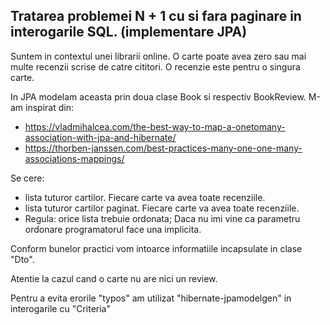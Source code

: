 ## Tratarea problemei N + 1 cu si fara paginare in interogarile SQL. (implementare JPA)

Suntem in contextul unei librarii online. O carte poate avea zero sau mai multe recenzii scrise de catre cititori. O
recenzie este pentru o singura carte.

In JPA modelam aceasta prin doua clase Book si respectiv BookReview. M-am inspirat din:
- https://vladmihalcea.com/the-best-way-to-map-a-onetomany-association-with-jpa-and-hibernate/
- https://thorben-janssen.com/best-practices-many-one-one-many-associations-mappings/

Se cere:

- lista tuturor cartilor. Fiecare carte va avea toate recenziile.
- lista tuturor cartilor paginat. Fiecare carte va avea toate recenziile.
- Regula: orice lista trebuie ordonata; Daca nu imi vine ca parametru ordonare programatorul face una implicita. 

Conform bunelor practici vom intoarce informatiile incapsulate in clase "Dto".

Atentie la cazul cand o carte nu are nici un review.

Pentru a evita erorile "typos" am utilizat "hibernate-jpamodelgen" in interogarile cu "Criteria"
